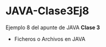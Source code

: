 # JAVA-Clase3Ej8

<p>Ejemplo 8 del apunte de JAVA <b>Clase 3</b> </p>
<ul>
  <li> Ficheros o Archivos en JAVA</li>
</ul>

